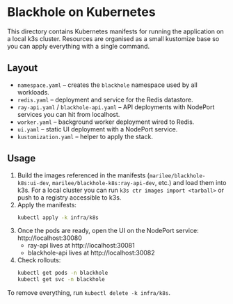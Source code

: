 # Blackhole on Kubernetes

This directory contains Kubernetes manifests for running the application on a local k3s cluster. Resources are organised as a small kustomize base so you can apply everything with a single command.

## Layout
- `namespace.yaml` – creates the `blackhole` namespace used by all workloads.
- `redis.yaml` – deployment and service for the Redis datastore.
- `ray-api.yaml` / `blackhole-api.yaml` – API deployments with NodePort services you can hit from localhost.
- `worker.yaml` – background worker deployment wired to Redis.
- `ui.yaml` – static UI deployment with a NodePort service.
- `kustomization.yaml` – helper to apply the stack.

## Usage
1. Build the images referenced in the manifests (`marilee/blackhole-k8s:ui-dev`, `marilee/blackhole-k8s:ray-api-dev`, etc.) and load them into k3s. For a local cluster you can run `k3s ctr images import <tarball>` or push to a registry accessible to k3s.
2. Apply the manifests:
   ```bash
   kubectl apply -k infra/k8s
   ```
3. Once the pods are ready, open the UI on the NodePort service: http://localhost:30080
   - ray-api lives at http://localhost:30081
   - blackhole-api lives at http://localhost:30082
4. Check rollouts:
   ```bash
   kubectl get pods -n blackhole
   kubectl get svc -n blackhole
   ```

To remove everything, run `kubectl delete -k infra/k8s`.
